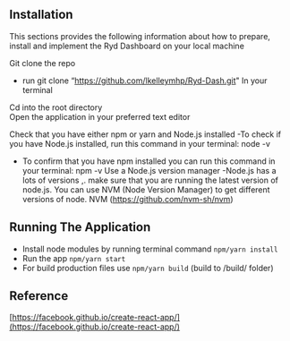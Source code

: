 ## Installation

This sections provides the following information about how to prepare, install and implement the Ryd Dashboard on your local machine 

Git clone the repo
  - run git clone “https://github.com/lkelleymhp/Ryd-Dash.git"
In your terminal 

Cd into the root directory  
Open the application in your preferred text editor 

Check that you have either npm or yarn and Node.js  installed 
-To check if you have Node.js installed, run this command in your terminal:
node -v 
- To confirm that you have npm installed you can run this command in your terminal:
npm -v
Use a Node.js version manager
-Node.js has a lots of versions ,. make sure that you are running the latest version of node.js. You can use NVM (Node Version Manager) to get different versions of node. NVM (https://github.com/nvm-sh/nvm) 

## Running The Application

* Install node modules by running terminal command `npm/yarn install`
* Run the app `npm/yarn start`
* For build production files use `npm/yarn build` (build to /build/ folder)
 

## Reference

[https://facebook.github.io/create-react-app/](https://facebook.github.io/create-react-app/)
